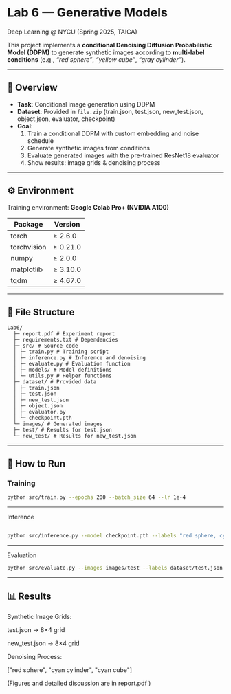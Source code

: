 # Lab 6 — Generative Models  
Deep Learning @ NYCU (Spring 2025, TAICA)

This project implements a **conditional Denoising Diffusion Probabilistic Model (DDPM)** to generate synthetic images according to **multi-label conditions** (e.g., *“red sphere”*, *“yellow cube”*, *“gray cylinder”*).

---

## 📌 Overview
- **Task**: Conditional image generation using DDPM  
- **Dataset**: Provided in `file.zip` (train.json, test.json, new_test.json, object.json, evaluator, checkpoint)  
- **Goal**:  
  1. Train a conditional DDPM with custom embedding and noise schedule  
  2. Generate synthetic images from conditions  
  3. Evaluate generated images with the pre-trained ResNet18 evaluator  
  4. Show results: image grids & denoising process  

---

## ⚙️ Environment
Training environment: **Google Colab Pro+ (NVIDIA A100)**  

| Package       | Version   |
|---------------|-----------|
| torch         | ≥ 2.6.0   |
| torchvision   | ≥ 0.21.0  |
| numpy         | ≥ 2.0.0   |
| matplotlib    | ≥ 3.10.0  |
| tqdm          | ≥ 4.67.0  |

---

## 📂 File Structure

```
Lab6/
  ├─ report.pdf # Experiment report
  ├─ requirements.txt # Dependencies
  ├─ src/ # Source code
  │ ├─ train.py # Training script
  │ ├─ inference.py # Inference and denoising
  │ ├─ evaluate.py # Evaluation function
  │ ├─ models/ # Model definitions
  │ └─ utils.py # Helper functions
  ├─ dataset/ # Provided data
  │ ├─ train.json
  │ ├─ test.json
  │ ├─ new_test.json
  │ ├─ object.json
  │ ├─ evaluator.py
  │ └─ checkpoint.pth
  └─ images/ # Generated images
  ├─ test/ # Results for test.json
  └─ new_test/ # Results for new_test.json
```

---



## 🚀 How to Run

### Training
```bash
python src/train.py --epochs 200 --batch_size 64 --lr 1e-4
```

---

Inference
```bash

python src/inference.py --model checkpoint.pth --labels "red sphere, cyan cylinder, cyan cube"
```

---

Evaluation
```bash
python src/evaluate.py --images images/test --labels dataset/test.json
```

---

## 📊 Results

Synthetic Image Grids:

test.json → 8×4 grid

new_test.json → 8×4 grid

Denoising Process:

["red sphere", "cyan cylinder", "cyan cube"]

(Figures and detailed discussion are in report.pdf
)
